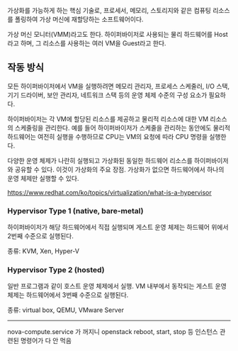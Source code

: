 가상화를 가능하게 하는 핵심 기술로,
프로세서, 메모리, 스토리지와 같은 컴퓨팅 리소스를 폴링하여 가상 머신에 재할당하는 소프트웨어이다.

가상 머신 모니터(VMM)라고도 한다.
하이퍼바이저로 사용되는 물리 하드웨어를 Host라고 하며, 그 리소스를 사용하는 여러 VM을 Guest라고 한다.

## 작동 방식
모든 하이퍼바이저에서 VM을 실행하려면 메모리 관리자, 프로세스 스케줄러, I/O 스택, 기기 드라이버, 보안 관리자, 네트워크 스택 등의 운영 체제 수준의 구성 요소가 필요하다.

하이퍼바이저는 각 VM에 할당된 리소스를 제공하고 물리적 리소스에 대한 VM 리소스의 스케줄링을 관리한다. 예를 들어 하이퍼바이저가 스케줄을 관리하는 동안에도 물리적 하드웨어는 여전히 실행을 수행하므로 CPU는 VM의 요청에 따라 CPU 명령을 실행한다. 

다양한 운영 체제가 나란히 실행되고 가상화된 동일한 하드웨어 리소스를 하이퍼바이저와 공유할 수 있다. 이것이 가상화의 주요 장점. 가상화가 없으면 하드웨어에서 하나의 운영 체제만 실행할 수 있다. 

https://www.redhat.com/ko/topics/virtualization/what-is-a-hypervisor


### Hypervisor Type 1 (native, bare-metal)
하이퍼바이저가 해당 하드웨어에서 직접 실행되며 게스트 운영 체제는 하드웨어 위에서 2번째 수준으로 실행된다.

종류: KVM, Xen, Hyper-V

### Hypervisor Type 2 (hosted)
일반 프로그램과 같이 호스트 운영 체제에서 실행. VM 내부에서 동작되는 게스트 운영 체제는 하드웨어에서 3번째 수준으로 실행된다.

종류: virtual box, QEMU, VMware Server

---
nova-compute.service 가 꺼지니
openstack reboot, start, stop 등 인스턴스 관련된 명령어가 다 안 먹음